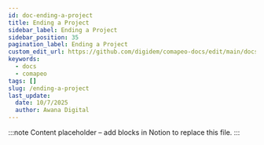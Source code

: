 ```yaml
---
id: doc-ending-a-project
title: Ending a Project
sidebar_label: Ending a Project
sidebar_position: 35
pagination_label: Ending a Project
custom_edit_url: https://github.com/digidem/comapeo-docs/edit/main/docs/managing-projects/ending-a-project.md
keywords:
  - docs
  - comapeo
tags: []
slug: /ending-a-project
last_update:
  date: 10/7/2025
  author: Awana Digital
---
```


<!-- Placeholder content generated automatically because the Notion page is missing a Website Block. -->

:::note
Content placeholder – add blocks in Notion to replace this file.
:::
